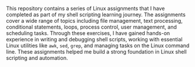 This repository contains a series of Linux assignments that I have completed as part of my shell scripting learning journey. 
The assignments cover a wide range of topics including file management, text processing, conditional statements, loops, process control, user management, and scheduling tasks. 
Through these exercises, I have gained hands-on experience in writing and debugging shell scripts, working with essential Linux utilities like `awk`, `sed`, `grep`, and managing tasks on the Linux command line. 
These assignments helped me build a strong foundation in Linux shell scripting and automation.
